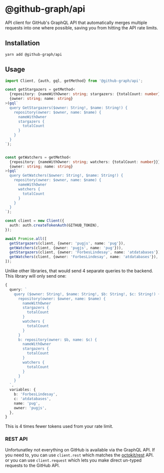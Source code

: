 # @github-graph/api

API client for GitHub's GraphQL API that automatically merges multiple requests into one where possible, saving you from hitting the API rate limits.

## Installation

```
yarn add @github-graph/api
```

## Usage

```ts
import Client, {auth, gql, getMethod} from '@github-graph/api';

const getStargazers = getMethod<
  {repository: {nameWithOwner: string; stargazers: {totalCount: number}}},
  {owner: string; name: string}
>(gql`
  query GetStargazers($owner: String!, $name: String!) {
    repository(owner: $owner, name: $name) {
      nameWithOwner
      stargazers {
        totalCount
      }
    }
  }
`);


const getWatchers = getMethod<
  {repository: {nameWithOwner: string; watchers: {totalCount: number}}},
  {owner: string; name: string}
>(gql`
  query GetWatchers($owner: String!, $name: String!) {
    repository(owner: $owner, name: $name) {
      nameWithOwner
      watchers {
        totalCount
      }
    }
  }
`);

const client = new Client({
  auth: auth.createTokenAuth(GITHUB_TOKEN),
});

await Promise.all([
  getStargazers(client, {owner: 'pugjs', name: 'pug'}),
  getWatchers(client, {owner: 'pugjs', name: 'pug'})),
  getStargazers(client, {owner: 'ForbesLindesay', name: 'atdatabases'}),
  getWatchers(client, {owner: 'ForbesLindesay', name: 'atdatabases'}),
]);
```

Unlike other libraries, that would send 4 separate queries to the backend. This library will only send one:

```ts
{
  query: `
    query ($owner: String!, $name: String!, $b: String!, $c: String!) {
      repository(owner: $owner, name: $name) {
        nameWithOwner
        stargazers {
          totalCount
        }
        watchers {
          totalCount
        }
      }
      b: repository(owner: $b, name: $c) {
        nameWithOwner
        stargazers {
          totalCount
        }
        watchers {
          totalCount
        }
      }
    }
  `,
  variables: {
    b: 'ForbesLindesay',
    c: 'atdatabases',
    name: 'pug',
    owner: 'pugjs',
  },
}
```

This is 4 times fewer tokens used from your rate limit.

### REST API

Unfortunatley not everything on GitHub is available via the GraphQL API. If you need to, you can use `client.rest` which matches the [octokit/rest](https://octokit.github.io/rest.js/v17) API. or you can use `client.request` which lets you make direct un-typed requests to the GitHub API.
